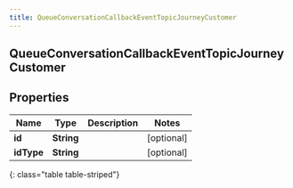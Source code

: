 ```yaml
---
title: QueueConversationCallbackEventTopicJourneyCustomer
---
```

## QueueConversationCallbackEventTopicJourneyCustomer


## Properties

| Name | Type | Description | Notes |
| ------------ | ------------- | ------------- | ------------- |
| **id** | **String** |  |  [optional] |
| **idType** | **String** |  |  [optional] |
{: class="table table-striped"}



